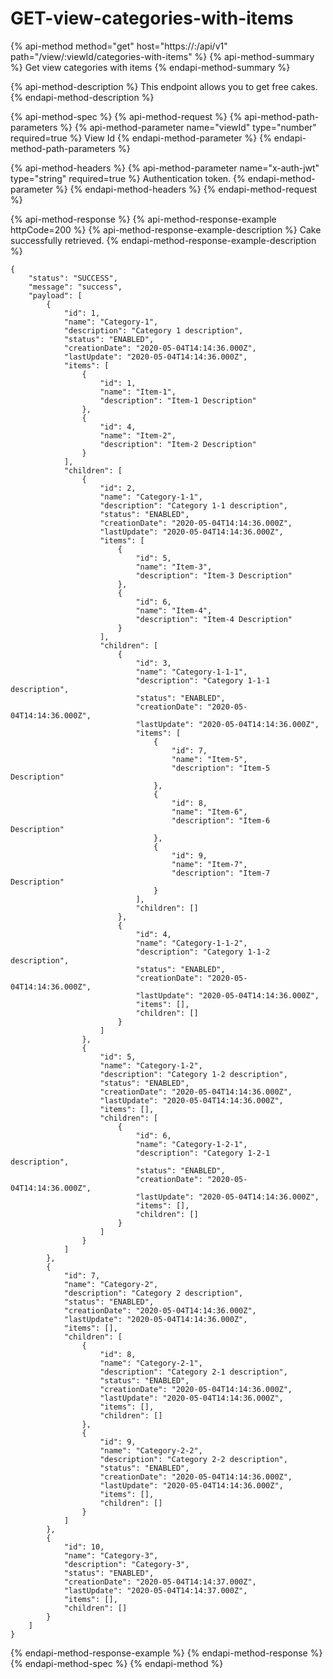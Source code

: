 # GET-view-categories-with-items

{% api-method method="get" host="https://<host>:<port>/api/v1" path="/view/:viewId/categories-with-items" %}
{% api-method-summary %}
Get view categories with items
{% endapi-method-summary %}

{% api-method-description %}
This endpoint allows you to get free cakes.
{% endapi-method-description %}

{% api-method-spec %}
{% api-method-request %}
{% api-method-path-parameters %}
{% api-method-parameter name="viewId" type="number" required=true %}
View Id
{% endapi-method-parameter %}
{% endapi-method-path-parameters %}

{% api-method-headers %}
{% api-method-parameter name="x-auth-jwt" type="string" required=true %}
Authentication token.
{% endapi-method-parameter %}
{% endapi-method-headers %}
{% endapi-method-request %}

{% api-method-response %}
{% api-method-response-example httpCode=200 %}
{% api-method-response-example-description %}
Cake successfully retrieved.
{% endapi-method-response-example-description %}

```
{
    "status": "SUCCESS",
    "message": "success",
    "payload": [
        {
            "id": 1,
            "name": "Category-1",
            "description": "Category 1 description",
            "status": "ENABLED",
            "creationDate": "2020-05-04T14:14:36.000Z",
            "lastUpdate": "2020-05-04T14:14:36.000Z",
            "items": [
                {
                    "id": 1,
                    "name": "Item-1",
                    "description": "Item-1 Description"
                },
                {
                    "id": 4,
                    "name": "Item-2",
                    "description": "Item-2 Description"
                }
            ],
            "children": [
                {
                    "id": 2,
                    "name": "Category-1-1",
                    "description": "Category 1-1 description",
                    "status": "ENABLED",
                    "creationDate": "2020-05-04T14:14:36.000Z",
                    "lastUpdate": "2020-05-04T14:14:36.000Z",
                    "items": [
                        {
                            "id": 5,
                            "name": "Item-3",
                            "description": "Item-3 Description"
                        },
                        {
                            "id": 6,
                            "name": "Item-4",
                            "description": "Item-4 Description"
                        }
                    ],
                    "children": [
                        {
                            "id": 3,
                            "name": "Category-1-1-1",
                            "description": "Category 1-1-1 description",
                            "status": "ENABLED",
                            "creationDate": "2020-05-04T14:14:36.000Z",
                            "lastUpdate": "2020-05-04T14:14:36.000Z",
                            "items": [
                                {
                                    "id": 7,
                                    "name": "Item-5",
                                    "description": "Item-5 Description"
                                },
                                {
                                    "id": 8,
                                    "name": "Item-6",
                                    "description": "Item-6 Description"
                                },
                                {
                                    "id": 9,
                                    "name": "Item-7",
                                    "description": "Item-7 Description"
                                }
                            ],
                            "children": []
                        },
                        {
                            "id": 4,
                            "name": "Category-1-1-2",
                            "description": "Category 1-1-2 description",
                            "status": "ENABLED",
                            "creationDate": "2020-05-04T14:14:36.000Z",
                            "lastUpdate": "2020-05-04T14:14:36.000Z",
                            "items": [],
                            "children": []
                        }
                    ]
                },
                {
                    "id": 5,
                    "name": "Category-1-2",
                    "description": "Category 1-2 description",
                    "status": "ENABLED",
                    "creationDate": "2020-05-04T14:14:36.000Z",
                    "lastUpdate": "2020-05-04T14:14:36.000Z",
                    "items": [],
                    "children": [
                        {
                            "id": 6,
                            "name": "Category-1-2-1",
                            "description": "Category 1-2-1 description",
                            "status": "ENABLED",
                            "creationDate": "2020-05-04T14:14:36.000Z",
                            "lastUpdate": "2020-05-04T14:14:36.000Z",
                            "items": [],
                            "children": []
                        }
                    ]
                }
            ]
        },
        {
            "id": 7,
            "name": "Category-2",
            "description": "Category 2 description",
            "status": "ENABLED",
            "creationDate": "2020-05-04T14:14:36.000Z",
            "lastUpdate": "2020-05-04T14:14:36.000Z",
            "items": [],
            "children": [
                {
                    "id": 8,
                    "name": "Category-2-1",
                    "description": "Category 2-1 description",
                    "status": "ENABLED",
                    "creationDate": "2020-05-04T14:14:36.000Z",
                    "lastUpdate": "2020-05-04T14:14:36.000Z",
                    "items": [],
                    "children": []
                },
                {
                    "id": 9,
                    "name": "Category-2-2",
                    "description": "Category 2-2 description",
                    "status": "ENABLED",
                    "creationDate": "2020-05-04T14:14:36.000Z",
                    "lastUpdate": "2020-05-04T14:14:36.000Z",
                    "items": [],
                    "children": []
                }
            ]
        },
        {
            "id": 10,
            "name": "Category-3",
            "description": "Category-3",
            "status": "ENABLED",
            "creationDate": "2020-05-04T14:14:37.000Z",
            "lastUpdate": "2020-05-04T14:14:37.000Z",
            "items": [],
            "children": []
        }
    ]
}
```
{% endapi-method-response-example %}
{% endapi-method-response %}
{% endapi-method-spec %}
{% endapi-method %}



